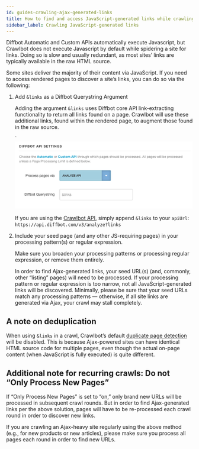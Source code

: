 ```yaml
---
id: guides-crawling-ajax-generated-links
title: How to find and access JavaScript-generated links while crawling
sidebar_label: Crawling JavaScript-generated links
---
```


Diffbot Automatic and Custom APIs automatically execute Javascript, but Crawlbot does not execute Javascript by default while spidering a site for links. Doing so is slow and usually redundant, as most sites’ links are typically available in the raw HTML source.

Some sites deliver the majority of their content via JavaScript. If you need to access rendered pages to discover a site’s links, you can do so via the following:

1. Add `&links` as a Diffbot Querystring Argument

    Adding the argument `&links` uses Diffbot core API link-extracting functionality to return all links found on a page. Crawlbot will use these additional links, found within the rendered page, to augment those found in the raw source.

    `![](/img/ss_2015-0717_854.png)

    If you are using the [Crawlbot API](api-crawlbot-api), simply append `&links` to your `apiUrl`: `https://api.diffbot.com/v3/analyze?links`

2. Include your seed page (and any other JS-requiring pages) in your processing pattern(s) or regular expression.

    Make sure you broaden your processing patterns or processing regular expression, or remove them entirely.

    In order to find Ajax-generated links, your seed URL(s) (and, commonly, other “listing” pages) will need to be processed. If your processing pattern or regular expression is too narrow, not all JavaScript-generated links will be discovered. Minimally, please be sure that your seed URLs match any processing patterns — otherwise, if all site links are generated via Ajax, your crawl may stall completely.

## A note on deduplication

When using `&links` in a crawl, Crawlbot’s default [duplicate page detection](explain-page-deduplication) will be disabled. This is because Ajax-powered sites can have identical HTML source code for multiple pages, even though the actual on-page content (when JavaScript is fully executed) is quite different.

## Additional note for recurring crawls: Do not “Only Process New Pages”

If “Only Process New Pages” is set to “on,” only brand new URLs will be processed in subsequent crawl rounds. But in order to find Ajax-generated links per the above solution, pages will have to be re-processed each crawl round in order to discover new links.

If you are crawling an Ajax-heavy site regularly using the above method (e.g., for new products or new articles), please make sure you process all pages each round in order to find new URLs.
